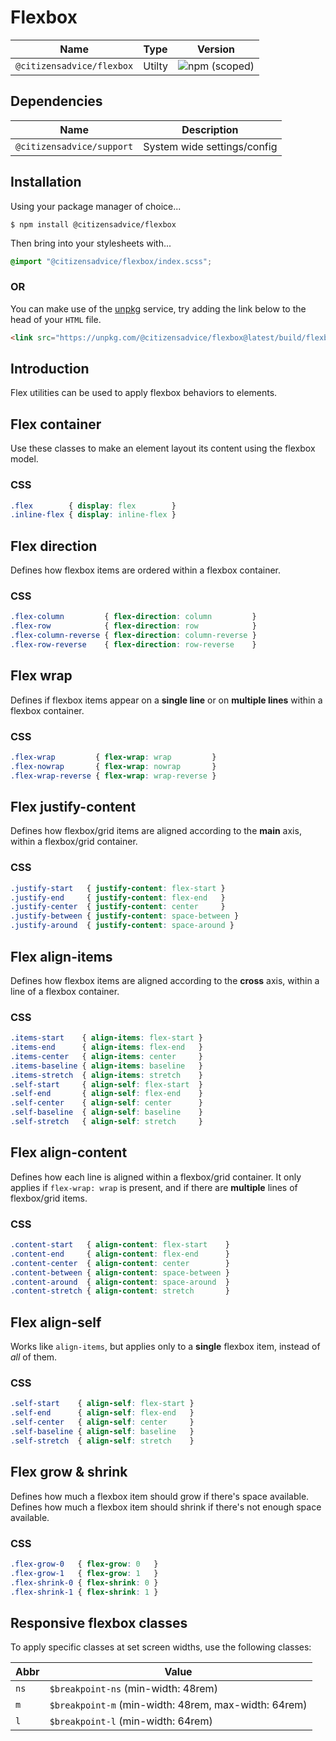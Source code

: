 # Flexbox

| Name                      | Type   | Version                                                                   |
|---------------------------|--------|---------------------------------------------------------------------------|
| `@citizensadvice/flexbox` | Utilty | ![npm (scoped)](https://img.shields.io/npm/v/@citizensadvice/flexbox.svg) |

## Dependencies

| Name                      | Description                 |
|---------------------------|-----------------------------|
| `@citizensadvice/support` | System wide settings/config |

## Installation

Using your package manager of choice...

```shell
$ npm install @citizensadvice/flexbox
```

Then bring into your stylesheets with...

```scss
@import "@citizensadvice/flexbox/index.scss";
```

### OR

You can make use of the [unpkg](https://unpkg.com) service, try adding the link below to the head of your `HTML` file.

```html
<link src="https://unpkg.com/@citizensadvice/flexbox@latest/build/flexbox.css" />
```

## Introduction

Flex utilities can be used to apply flexbox behaviors to elements.

## Flex container

Use these classes to make an element layout its content using the flexbox model.

### CSS

```css
.flex        { display: flex        }
.inline-flex { display: inline-flex }
```

## Flex direction

Defines how flexbox items are ordered within a flexbox container.

### CSS

```css
.flex-column         { flex-direction: column         }
.flex-row            { flex-direction: row            }
.flex-column-reverse { flex-direction: column-reverse }
.flex-row-reverse    { flex-direction: row-reverse    }
```

## Flex wrap

Defines if flexbox items appear on a **single line** or on **multiple lines** within a flexbox container.

### CSS

```css
.flex-wrap         { flex-wrap: wrap         }
.flex-nowrap       { flex-wrap: nowrap       }
.flex-wrap-reverse { flex-wrap: wrap-reverse }
```

## Flex justify-content

Defines how flexbox/grid items are aligned according to the **main** axis, within a flexbox/grid container.

### CSS

```css
.justify-start   { justify-content: flex-start }
.justify-end     { justify-content: flex-end   }
.justify-center  { justify-content: center     }
.justify-between { justify-content: space-between }
.justify-around  { justify-content: space-around }
```

## Flex align-items

Defines how flexbox items are aligned according to the **cross** axis, within a line of a flexbox container.

### CSS

```css
.items-start    { align-items: flex-start }
.items-end      { align-items: flex-end   }
.items-center   { align-items: center     }
.items-baseline { align-items: baseline   }
.items-stretch  { align-items: stretch    }
.self-start     { align-self: flex-start  }
.self-end       { align-self: flex-end    }
.self-center    { align-self: center      }
.self-baseline  { align-self: baseline    }
.self-stretch   { align-self: stretch     }
```

## Flex align-content

Defines how each line is aligned within a flexbox/grid container. It only applies if `flex-wrap: wrap` is present, and if there are **multiple** lines of flexbox/grid items.

### CSS

```css
.content-start   { align-content: flex-start    }
.content-end     { align-content: flex-end      }
.content-center  { align-content: center        }
.content-between { align-content: space-between }
.content-around  { align-content: space-around  }
.content-stretch { align-content: stretch       }
```

## Flex align-self

Works like `align-items`, but applies only to a **single** flexbox item, instead of _all_ of them.

### CSS

```css
.self-start    { align-self: flex-start }
.self-end      { align-self: flex-end   }
.self-center   { align-self: center     }
.self-baseline { align-self: baseline   }
.self-stretch  { align-self: stretch    }
```

## Flex grow & shrink

Defines how much a flexbox item should grow if there's space available.
Defines how much a flexbox item should shrink if there's not enough space available.

### CSS

```css
.flex-grow-0   { flex-grow: 0   }
.flex-grow-1   { flex-grow: 1   }
.flex-shrink-0 { flex-shrink: 0 }
.flex-shrink-1 { flex-shrink: 1 }
```

## Responsive flexbox classes

To apply specific classes at set screen widths, use the following classes:

| Abbr | Value                                                |
|------|------------------------------------------------------|
| `ns` | `$breakpoint-ns` (min-width: 48rem)                  |
| `m`  | `$breakpoint-m` (min-width: 48rem, max-width: 64rem) |
| `l`  | `$breakpoint-l` (min-width: 64rem)                   |
